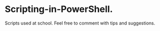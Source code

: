 # Scripting-in-PowerShell.
Scripts used at school. Feel free to comment with tips and suggestions.  

